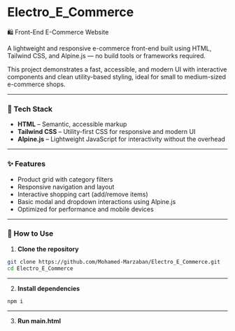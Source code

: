 # Electro_E_Commerce  
🛍️ Front-End E-Commerce Website

A lightweight and responsive e-commerce front-end built using HTML, Tailwind CSS, and Alpine.js — no build tools or frameworks required.

This project demonstrates a fast, accessible, and modern UI with interactive components and clean utility-based styling, ideal for small to medium-sized e-commerce shops.

---

### 🔧 Tech Stack

- **HTML** – Semantic, accessible markup  
- **Tailwind CSS** – Utility-first CSS for responsive and modern UI  
- **Alpine.js** – Lightweight JavaScript for interactivity without the overhead  

---

### ✨ Features

- Product grid with category filters  
- Responsive navigation and layout  
- Interactive shopping cart (add/remove items)  
- Basic modal and dropdown interactions using Alpine.js  
- Optimized for performance and mobile devices  

---

### 🚀 How to Use

1. **Clone the repository**

```bash
git clone https://github.com/Mohamed-Marzaban/Electro_E_Commerce.git
cd Electro_E_Commerce

```
---
2. **Install dependencies**

```bash
npm i
```
---
3. **Run main.html**


